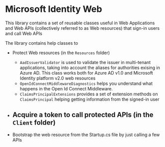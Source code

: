 # Microsoft Identity Web

This library contains a set of reusable classes useful in Web Applications and Web APIs (collectively referred to as Web resources) that sign-in users and call Web APIs

The library contains help classes to

- Protect Web resources (in the `Resources` folder)
  - `AadIssuerValidator` is used to validate the issuer in multi-tenant applications, taking into account the aliases for authorities exising in Azure AD. This class works both for Azure AD v1.0 and Microsoft Identity platform v2.0 web resources
  - `OpenIdConnectMiddlewareDiagnostics` helps you understand what happens in the Open Id Connect Middleware.
  - `ClaimsPrincipalExtensions` provides a set of extension methods on `ClaimsPrincipal` helping getting information from the signed-in user

- Acquire a token to call protected APIs (in the `Client` folder)
  -  

- Bootstrap the web resource from the Startup.cs file by just calling a few APIs